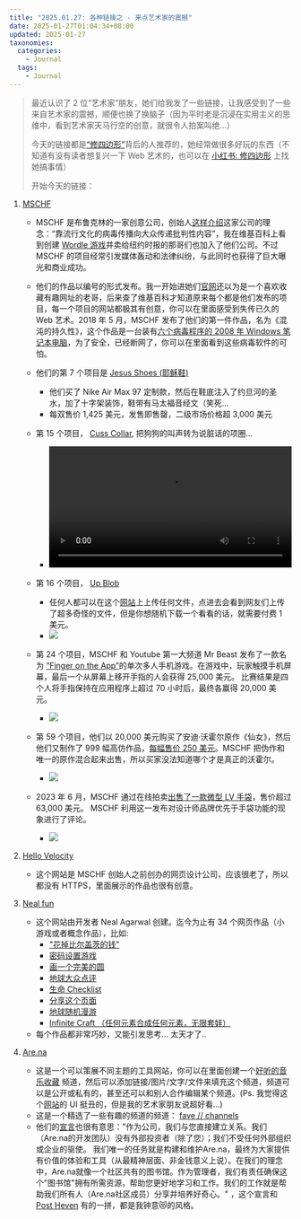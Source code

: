 ```yaml
---
title: "2025.01.27: 各种链接之 - 来点艺术家的震撼"
date: 2025-01-27T01:04:34+08:00
updated: 2025-01-27
taxonomies:
  categories:
    - Journal
  tags:
    - Journal
---
```


> 最近认识了 2 位“艺术家”朋友，她们给我发了一些链接，让我感受到了一些来自艺术家的震撼，顺便也换了换脑子（因为平时老是沉浸在实用主义的思维中，看到艺术家天马行空的创意，就很令人拍案叫绝...）
>
> 今天的链接都是[“修四边形”](https://www.xiaohongshu.com/user/profile/5f32378b0000000001007d1f)背后的人推荐的，她经常做很多好玩的东西（不知道有没有读者想复兴一下 Web 艺术的，也可以在 [小红书: 修四边形](https://www.xiaohongshu.com/user/profile/5f32378b0000000001007d1f) 上找她搞事情）
>
> 开始今天的链接：

<!-- more -->

1. [MSCHF](https://mschf.com)

   - MSCHF 是布鲁克林的一家创意公司，创始人[这样介绍](http://kevinwiesner.com)这家公司的理念：“靠流行文化的病毒传播向大众传递批判性内容”，我在维基百科上看到创建 [Wordle 游戏](https://www.nytimes.com/games/wordle/index.html)并卖给纽约时报的那哥们也加入了他们公司。不过 MSCHF 的项目经常引发媒体轰动和法律纠纷，与此同时也获得了巨大曝光和商业成功。
   - 他们的作品以编号的形式发布。我一开始进她们[官网](https://mschf.com)还以为是一个喜欢收藏有趣网址的老哥，后来查了维基百科才知道原来每个都是他们发布的项目，每一个项目的网站都极其有创意，你可以在里面感受到失传已久的 Web 艺术。2018 年 5 月，MSCHF 发布了他们的第一件作品，名为《混沌的持久性》，这个作品是一台装有[六个病毒程序的 2008 年 Windows 笔记本电脑](https://thepersistenceofchaos.com)，为了安全，已经断网了，你可以在里面看到这些病毒软件的可怕。
   - 他们的第 7 个项目是 [Jesus Shoes (耶稣鞋)](https://jesus.shoes)

     - 他们买了 Nike Air Max 97 定制款，然后在鞋底注入了约旦河的圣水，加了十字架装饰，鞋带有马太福音经文（笑死...
     - 每双售价 1,425 美元，发售即售罄，二级市场价格超 3,000 美元

   - 第 15 个项目， [Cuss Collar](https://cusscollar.com), 把狗狗的叫声转为说脏话的项圈...
     - <video src="https://files.owenyoung.com/file/owen-blog/2d0b44e.mp4" controls="controls" width="100%">Your browser does not support the video tag.</video>
   - 第 16 个项目， [Up Blob](https://upblob.com)
     - 任何人都可以在这个[网站](https://upblob.com)上上传任何文件，点进去会看到网友们上传了超多奇怪的文件，但是你想随机下载一个看看的话，就需要付费 1 美元。
     - ![](https://files.owenyoung.com/file/owen-blog/CleanShot%202025-01-27%20at%2003.10.32@2x.png)
   - 第 24 个项目，MSCHF 和 Youtube 第一大频道 Mr Beast 发布了一款名为 [“Finger on the App”](https://fingeronthe.app)的单次多人手机游戏。在游戏中，玩家触摸手机屏幕，最后一个从屏幕上移开手指的人会获得 25,000 美元。 比赛结果是四个人将手指保持在应用程序上超过 70 小时后，最终各赢得 20,000 美元。
     - ![](https://files.owenyoung.com/file/owen-blog/CleanShot%202025-01-27%20at%2002.43.32@2x.png)
   - 第 59 个项目，他们以 20,000 美元购买了安迪·沃霍尔原作《仙女》，然后他们又制作了 999 幅高仿作品，[每幅售价 250 美元](https://moforgeries.org)。MSCHF 把伪作和唯一的原作混合起来出售，所以买家没法知道哪个才是真正的沃霍尔。
     - ![](https://files.owenyoung.com/file/owen-blog/CleanShot%202025-01-27%20at%2002.53.13@2x.png)
   - 2023 年 6 月，MSCHF 通过在线拍卖[出售了一款微型 LV 手袋](https://www.vogue.com.tw/article/mschf-microscopic-handbag)，售价超过 63,000 美元。 MSCHF 利用这一发布对设计师品牌优先于手袋功能的现象进行了评论。
     - ![](https://files.owenyoung.com/file/owen-blog/CleanShot%202025-01-27%20at%2004.02.26@2x.png)

2. [Hello Velocity](http://hellovelocity.com)

   - 这个网站是 MSCHF 创始人之前创办的网页设计公司，应该很老了，所以都没有 HTTPS，里面展示的作品也很有创意。

3. [Neal fun](https://neal.fun)

   - 这个网站由开发者 Neal Agarwal 创建。迄今为止有 34 个网页作品（小游戏或者概念作品），比如:
     - ["花掉比尔盖茨的钱"](https://neal.fun/spend/)
     - [密码设置游戏](https://neal.fun/password-game/)
     - [画一个完美的圆](https://neal.fun/perfect-circle/)
     - [地球大众点评](https://neal.fun/earth-reviews/)
     - [生命 Checklist](https://neal.fun/life-checklist/)
     - [分享这个页面](https://neal.fun/share-this-page/)
     - [地球随机漫游](https://neal.fun/wonders-of-street-view/)
     - [Infinite Craft （任何元素合成任何元素，无限套娃）](https://neal.fun/infinite-craft/)
   - 每个作品都非常巧妙，又能引发思考... 太天才了..

4. [Are.na](https://www.are.na)

   - 这是一个可以策展不同主题的工具网站，你可以在里面创建一个[好听的音乐收藏](https://www.are.na/michel-ortega/alienmusic) 频道，然后可以添加链接/图片/文字/文件来填充这个频道，频道可以是公开或私有的，甚至还可以和别人合作编辑某个频道。(Ps. 我觉得这个[网站](https://www.are.na/jo-lyu/tool-web-e55qw5zpdwy)的 UI 挺丑的，但是我的艺术家朋友说超好看...)
   - 这是一个精选了一些有趣的频道的频道： [fave // channels](https://www.are.na/nightpoaching/fave-channels-ssbpamebj9q)
   - 他们的[宣言](https://www.are.na/editorial/on-pricing)也很有意思："作为公司，我们与您直接建立关系。我们（Are.na的开发团队）没有外部投资者（除了您）；我们不受任何外部组织或企业的驱使。
     我们唯一的任务就是构建和维护Are.na，最终为大家提供有价值的体验和工具（从最精神层面、非金钱意义上说）。在我们的理念中，Are.na就像一个社区共有的图书馆。作为管理者，我们有责任确保这个"图书馆"拥有所需资源，帮助您更好地学习和工作。我们的工作就是帮助我们所有人（Are.na社区成员）分享并培养好奇心。" ，这个宣言和 [Post Heven](https://posthaven.com/pledge) 有的一拼，都是我钟意😻的风格。
